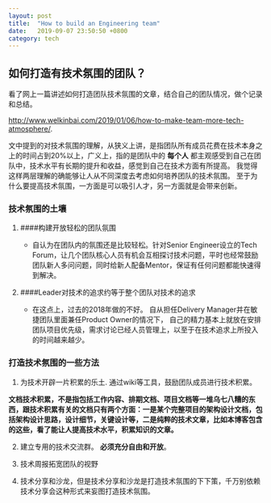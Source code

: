 ```yaml
---
layout: post
title:  "How to build an Engineering team"
date:   2019-09-07 23:50:50 +0800
category: tech
---
```



##  如何打造有技术氛围的团队？

看了网上一篇讲述如何打造团队技术氛围的文章，结合自己的团队情况，做个记录和总结。

http://www.welkinbai.com/2019/01/06/how-to-make-team-more-tech-atmosphere/. 



文中提到的对技术氛围的理解，从狭义上讲，是指团队所有成员花费在技术本身之上的时间占到20%以上，广义上，指的是团队中的 **每个人** 都主观感受到自己在团队中，技术水平有长期的提升和收益，感觉到自己在技术方面有所提高。 我觉得这样两层理解的确能够让人从不同深度去考虑如何培养团队的技术氛围。 至于为什么要提高技术氛围，一方面是可以吸引人才，另一方面就是会带来创新。 

###  技术氛围的土壤

1. ####构建开放轻松的团队氛围

   - 自认为在团队内的氛围还是比较轻松。针对Senior Engineer设立的Tech Forum，让几个团队核心人员有机会互相探讨技术问题，平时也经常鼓励团队新人多问问题，同时给新人配备Mentor，保证有任何问题都能快速得到解决。 

2. ####Leader对技术的追求约等于整个团队对技术的追求

   - 在这点上，过去的2018年做的不好。 自从担任Delivery Manager并在敏捷团队里面兼任Product Owner的情况下， 自己的精力基本上就放在安排团队项目优先级，需求讨论已经人员管理上，以至于在技术追求上所投入的时间越来越少。 





### 打造技术氛围的一些方法



1. 为技术开辟一片积累的乐土. 通过wiki等工具，鼓励团队成员进行技术积累。



**文档技术积累，不是指包括工作内容、排期文档、项目文档等一堆乌七八糟的东西，跟技术积累有关的文档只有两个方面：一是某个完整项目的架构设计文档，包括架构设计思路，设计细节，关键设计等，二是纯粹的技术文章，比如本博客包含的这些，看了能让人提高技术水平，积累知识的文章。**

2. 建立专用的技术交流群。 **必须充分自由和开放**。

3. 技术周报拓宽团队的视野

4. 技术分享和沙龙，但是技术分享和沙龙是打造技术氛围的下下策，千万别依赖技术分享会这种形式来妄图打造技术氛围。


